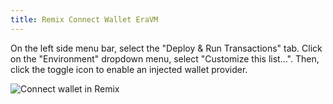 ```yaml
---
title: Remix Connect Wallet EraVM
---
```


On the left side menu bar, select the "Deploy & Run Transactions" tab.
Click on the "Environment" dropdown menu, select "Customize this list...".
Then, click the toggle icon to enable an injected wallet provider.

![Connect wallet in Remix](/images/101-quickstart/remix-connect-evm.gif)
